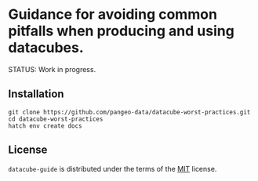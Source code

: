# Guidance for avoiding common pitfalls when producing and using datacubes.

STATUS: Work in progress.

## Installation

```console
git clone https://github.com/pangeo-data/datacube-worst-practices.git
cd datacube-worst-practices
hatch env create docs
```

## License

`datacube-guide` is distributed under the terms of the [MIT](https://spdx.org/licenses/MIT.html) license.

